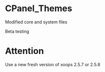 # CPanel_Themes

Modified core and system files

Beta testing

# Attention
Use a new fresh version of xoops 2.5.7 or 2.5.8
